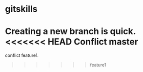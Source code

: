 # gitskills
Creating a new branch is quick.
<<<<<<< HEAD
Conflict master
=======
conflict feature1.
>>>>>>> feature1
